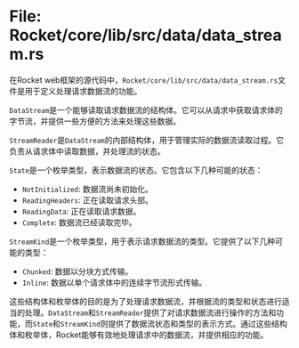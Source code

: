 # File: Rocket/core/lib/src/data/data_stream.rs

在Rocket web框架的源代码中，`Rocket/core/lib/src/data/data_stream.rs`文件是用于定义处理请求数据流的功能。

`DataStream`是一个能够读取请求数据流的结构体。它可以从请求中获取请求体的字节流，并提供一些方便的方法来处理这些数据。

`StreamReader`是`DataStream`的内部结构体，用于管理实际的数据流读取过程。它负责从请求体中读取数据，并处理流的状态。

`State`是一个枚举类型，表示数据流的状态。它包含以下几种可能的状态：

- `NotInitialized`: 数据流尚未初始化。
- `ReadingHeaders`: 正在读取请求头部。
- `ReadingData`: 正在读取请求数据。
- `Complete`: 数据流已经读取完毕。

`StreamKind`是一个枚举类型，用于表示请求数据流的类型。它提供了以下几种可能的类型：

- `Chunked`: 数据以分块方式传输。
- `Inline`: 数据以单个请求体中的连续字节流形式传输。

这些结构体和枚举体的目的是为了处理请求数据流，并根据流的类型和状态进行适当的处理。`DataStream`和`StreamReader`提供了对请求数据流进行操作的方法和功能，而`State`和`StreamKind`则提供了数据流状态和类型的表示方式。通过这些结构体和枚举体，Rocket能够有效地处理请求中的数据流，并提供相应的功能。

